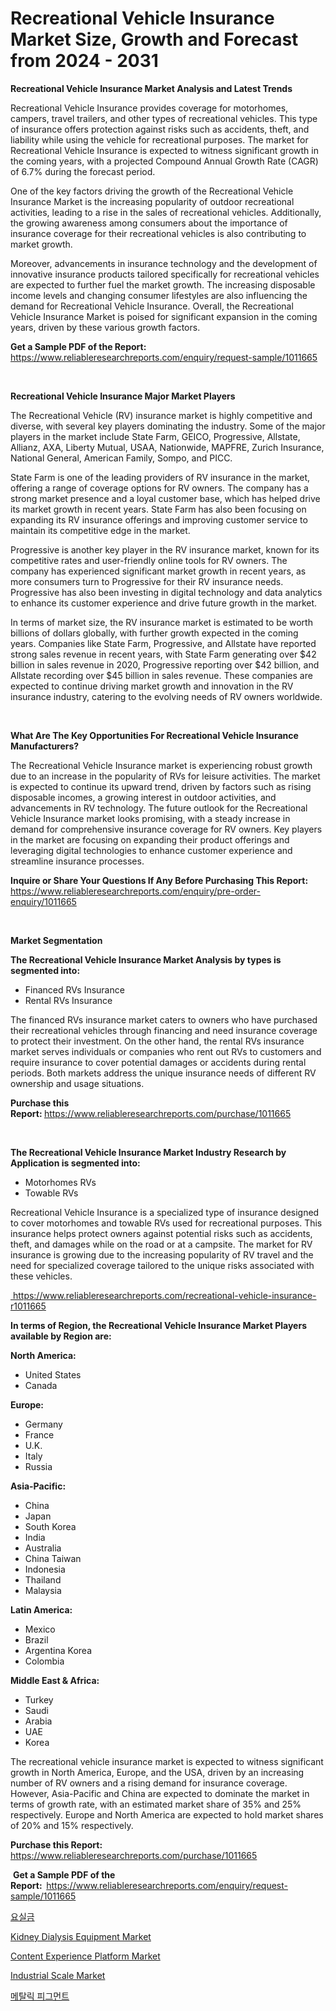 <p><h1>Recreational Vehicle Insurance Market Size, Growth and Forecast from 2024 - 2031</h1></p><p><strong>Recreational Vehicle Insurance Market Analysis and Latest Trends</strong></p>
<p><p>Recreational Vehicle Insurance provides coverage for motorhomes, campers, travel trailers, and other types of recreational vehicles. This type of insurance offers protection against risks such as accidents, theft, and liability while using the vehicle for recreational purposes. The market for Recreational Vehicle Insurance is expected to witness significant growth in the coming years, with a projected Compound Annual Growth Rate (CAGR) of 6.7% during the forecast period.</p><p>One of the key factors driving the growth of the Recreational Vehicle Insurance Market is the increasing popularity of outdoor recreational activities, leading to a rise in the sales of recreational vehicles. Additionally, the growing awareness among consumers about the importance of insurance coverage for their recreational vehicles is also contributing to market growth.</p><p>Moreover, advancements in insurance technology and the development of innovative insurance products tailored specifically for recreational vehicles are expected to further fuel the market growth. The increasing disposable income levels and changing consumer lifestyles are also influencing the demand for Recreational Vehicle Insurance. Overall, the Recreational Vehicle Insurance Market is poised for significant expansion in the coming years, driven by these various growth factors.</p></p>
<p><strong>Get a Sample PDF of the Report:&nbsp;</strong> <a href="https://www.reliableresearchreports.com/enquiry/request-sample/1011665">https://www.reliableresearchreports.com/enquiry/request-sample/1011665</a></p>
<p>&nbsp;</p>
<p><strong>Recreational Vehicle Insurance Major Market Players</strong></p>
<p><p>The Recreational Vehicle (RV) insurance market is highly competitive and diverse, with several key players dominating the industry. Some of the major players in the market include State Farm, GEICO, Progressive, Allstate, Allianz, AXA, Liberty Mutual, USAA, Nationwide, MAPFRE, Zurich Insurance, National General, American Family, Sompo, and PICC.</p><p>State Farm is one of the leading providers of RV insurance in the market, offering a range of coverage options for RV owners. The company has a strong market presence and a loyal customer base, which has helped drive its market growth in recent years. State Farm has also been focusing on expanding its RV insurance offerings and improving customer service to maintain its competitive edge in the market.</p><p>Progressive is another key player in the RV insurance market, known for its competitive rates and user-friendly online tools for RV owners. The company has experienced significant market growth in recent years, as more consumers turn to Progressive for their RV insurance needs. Progressive has also been investing in digital technology and data analytics to enhance its customer experience and drive future growth in the market.</p><p>In terms of market size, the RV insurance market is estimated to be worth billions of dollars globally, with further growth expected in the coming years. Companies like State Farm, Progressive, and Allstate have reported strong sales revenue in recent years, with State Farm generating over $42 billion in sales revenue in 2020, Progressive reporting over $42 billion, and Allstate recording over $45 billion in sales revenue. These companies are expected to continue driving market growth and innovation in the RV insurance industry, catering to the evolving needs of RV owners worldwide.</p></p>
<p>&nbsp;</p>
<p><strong>What Are The Key Opportunities For Recreational Vehicle Insurance Manufacturers?</strong></p>
<p><p>The Recreational Vehicle Insurance market is experiencing robust growth due to an increase in the popularity of RVs for leisure activities. The market is expected to continue its upward trend, driven by factors such as rising disposable incomes, a growing interest in outdoor activities, and advancements in RV technology. The future outlook for the Recreational Vehicle Insurance market looks promising, with a steady increase in demand for comprehensive insurance coverage for RV owners. Key players in the market are focusing on expanding their product offerings and leveraging digital technologies to enhance customer experience and streamline insurance processes.</p></p>
<p><strong>Inquire or Share Your Questions If Any Before Purchasing This Report:</strong> <a href="https://www.reliableresearchreports.com/enquiry/pre-order-enquiry/1011665">https://www.reliableresearchreports.com/enquiry/pre-order-enquiry/1011665</a></p>
<p>&nbsp;</p>
<p><strong>Market Segmentation</strong></p>
<p><strong>The Recreational Vehicle Insurance Market Analysis by types is segmented into:</strong></p>
<p><ul><li>Financed RVs Insurance</li><li>Rental RVs Insurance</li></ul></p>
<p><p>The financed RVs insurance market caters to owners who have purchased their recreational vehicles through financing and need insurance coverage to protect their investment. On the other hand, the rental RVs insurance market serves individuals or companies who rent out RVs to customers and require insurance to cover potential damages or accidents during rental periods. Both markets address the unique insurance needs of different RV ownership and usage situations.</p></p>
<p><strong>Purchase this Report:&nbsp;</strong><a href="https://www.reliableresearchreports.com/purchase/1011665">https://www.reliableresearchreports.com/purchase/1011665</a></p>
<p>&nbsp;</p>
<p><strong>The Recreational Vehicle Insurance Market Industry Research by Application is segmented into:</strong></p>
<p><ul><li>Motorhomes RVs</li><li>Towable RVs</li></ul></p>
<p><p>Recreational Vehicle Insurance is a specialized type of insurance designed to cover motorhomes and towable RVs used for recreational purposes. This insurance helps protect owners against potential risks such as accidents, theft, and damages while on the road or at a campsite. The market for RV insurance is growing due to the increasing popularity of RV travel and the need for specialized coverage tailored to the unique risks associated with these vehicles.</p></p>
<p><a href="https://www.reliableresearchreports.com/recreational-vehicle-insurance-r1011665">&nbsp;https://www.reliableresearchreports.com/recreational-vehicle-insurance-r1011665</a></p>
<p><strong>In terms of Region, the Recreational Vehicle Insurance Market Players available by Region are:</strong></p>
<p>
    <p> <strong> North America: </strong>
        <ul>
            <li>United States</li>
            <li>Canada</li>
        </ul>
        </p> 
    <p> <strong> Europe: </strong>
        <ul>
            <li>Germany</li>
            <li>France</li>
            <li>U.K.</li>
            <li>Italy</li>
            <li>Russia</li>
        </ul>
        </p> 
    <p> <strong> Asia-Pacific: </strong>
        <ul>
            <li>China</li>
            <li>Japan</li>
            <li>South Korea</li>
            <li>India</li>
            <li>Australia</li>
            <li>China Taiwan</li>
            <li>Indonesia</li>
            <li>Thailand</li>
            <li>Malaysia</li>
        </ul>
        </p> 
    <p> <strong> Latin America: </strong>
        <ul>
            <li>Mexico</li>
            <li>Brazil</li>
            <li>Argentina Korea</li>
            <li>Colombia</li>
        </ul>
        </p> 
    <p> <strong> Middle East & Africa: </strong>
        <ul>
            <li>Turkey</li>
            <li>Saudi</li>
            <li>Arabia</li>
            <li>UAE</li>
            <li>Korea</li>
        </ul>
    </p>
    </p>
<p><p>The recreational vehicle insurance market is expected to witness significant growth in North America, Europe, and the USA, driven by an increasing number of RV owners and a rising demand for insurance coverage. However, Asia-Pacific and China are expected to dominate the market in terms of growth rate, with an estimated market share of 35% and 25% respectively. Europe and North America are expected to hold market shares of 20% and 15% respectively.</p></p>
<p><strong>Purchase this Report: </strong><a href="https://www.reliableresearchreports.com/purchase/1011665">https://www.reliableresearchreports.com/purchase/1011665</a></p>
<p>&nbsp;<strong>Get a Sample PDF of the Report:&nbsp;&nbsp;</strong><a href="https://www.reliableresearchreports.com/enquiry/request-sample/1011665">https://www.reliableresearchreports.com/enquiry/request-sample/1011665</a></p>
<p><strong></strong></p>
<p><p><a href="https://github.com/JeromeRtyau89966/Market-Research-Report-List-1/blob/main/119675850245.md">요실금</a></p><p><a href="https://github.com/jaidynmorantestelletmjzya/Market-Research-Report-List-2/blob/main/kidney-dialysis-equipment-market.md">Kidney Dialysis Equipment Market</a></p><p><a href="https://github.com/juniordelafrance/Market-Research-Report-List-3/blob/main/content-experience-platform-market.md">Content Experience Platform Market</a></p><p><a href="https://www.linkedin.com/pulse/industrial-scale-market-comprehensive-assessment-type-application-qme8c?trackingId=O5UpiV1boL0Zdzprp1amqQ%3D%3D">Industrial Scale Market</a></p><p><a href="https://github.com/hook46569/Market-Research-Report-List-1/blob/main/990835050246.md">메탈릭 피그먼트</a></p></p>